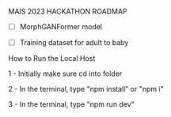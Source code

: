 MAIS 2023 HACKATHON ROADMAP

- [ ] MorphGANFormer model
- [ ] Training dataset for adult to baby



How to Run the Local Host

1 - Initially make sure cd into folder 

2 - In the terminal, type "npm install" or "npm i" 

3 - In the terminal, type "npm run dev" 
